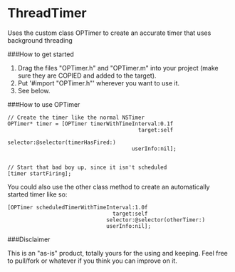 ThreadTimer
===========

Uses the custom class OPTimer to create an accurate timer that uses background threading

###How to get started

1. Drag the files "OPTimer.h" and "OPTimer.m" into your project (make sure they are COPIED and added to the target).
2. Put '#import "OPTimer.h"' wherever you want to use it.
3. See below.

###How to use OPTimer

    // Create the timer like the normal NSTimer
    OPTimer* timer = [OPTimer timerWithTimeInterval:0.1f
                                             target:self
                                           selector:@selector(timerHasFired:)
                                           userInfo:nil];
    
    
    // Start that bad boy up, since it isn't scheduled
    [timer startFiring];

You could also use the other class method to create an automatically started timer like so:

	[OPTimer scheduledTimerWithTimeInterval:1.0f
                                     target:self
                                   selector:@selector(otherTimer:)
                                   userInfo:nil];

###Disclaimer

This is an "as-is" product, totally yours for the using and keeping. Feel free to pull/fork or whatever if you think you can improve on it.